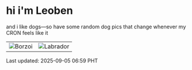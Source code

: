 # hi i'm Leoben

and i like dogs—so have some random dog pics that change whenever my CRON feels like it

|  |  |
|--------|----------|
| ![Borzoi](https://random-dog-vercel.vercel.app/api/random-borzoi?v=1757026796) | ![Labrador](https://random-dog-vercel.vercel.app/api/random-labrador?v=1757026796) |

Last updated: 2025-09-05 06:59 PHT
